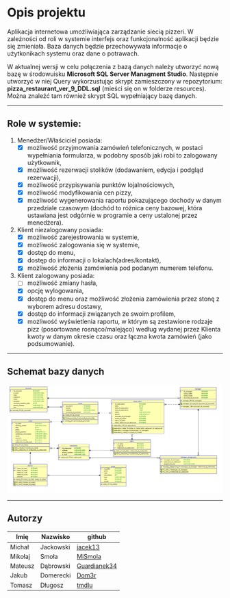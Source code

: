 # **Opis projektu**

Aplikacja internetowa umożliwiająca zarządzanie siecią pizzeri. W zależności od roli w systemie interfejs oraz funkcjonalność aplikacji będzie się zmieniała. Baza danych będzie przechowywała informacje o użytkonikach systemu oraz dane o potrawach.

W aktualnej wersji w celu połączenia z bazą danych należy utworzyć nową bazę w środowuisku **Microsoft SQL Server Managment Studio**. Następnie utworzyć w niej Query wykorzustując skrypt zamieszczony w repozytorium: **pizza_restaurant_ver_9_DDL.sql** (mieści się on w folderze resources).
Można znaleźć tam również skrypt SQL wypełniający bazę danych.

---

## **Role w systemie:**
1. Menedżer/Właściciel posiada: 
   - [X] możliwość przyjmowania zamówień telefonicznych, w postaci wypełniania formularza, w podobny sposób jaki robi to zalogowany użytkownik,
   - [X] możliwość rezerwacji stolików (dodawaniem, edycja i podgląd rezerwacji),
   - [X] możliwość przypisywania punktów lojalnościowych, 
   - [X] możliwość modyfikowania cen pizzy,
   - [X] możliwość wygenerowania raportu pokazującego dochody w danym przedziale czasowym (dochód to różnica ceny bazowej, która ustawiana jest odgórnie w programie a ceny ustalonej przez menedżera).
2. Klient niezalogowany posiada:
   - [X] możliwość zarejestrowania w systemie,
   - [X] możliwość zalogowania się w systemie,
   - [X] dostęp do menu,
   - [X] dostęp do informacji o lokalach(adres/kontakt),
   - [X] możliwość złożenia zamówienia pod podanym numerem telefonu.
3. Klient zalogowany posiada:
   - [ ] możliwość zmiany hasła,
   - [X] opcję wylogowania,
   - [X] dostęp do menu oraz możliwość złożenia zamówienia przez stonę z wyborem adresu dostawy,
   - [X] dostęp do informacji związanych ze swoim profilem,
   - [X] możliwość wyświetlenia raportu, w którym są zestawione rodzaje pizz (posortowane rosnąco/malejąco) według wydanej przez Klienta kwoty w danym okresie czasu oraz łączna kwota zamówień (jako podsumowanie).

---

## **Schemat bazy danych**
![](resources/Relacyjny_ver_9.PNG)

---

## **Autorzy**
| Imię | Nazwisko|github|
|------|---------|----|
|Michał|Jackowski|[jacek13](https://github.com/jacek13)|
|Mikołaj|Smoła|[MiSmola](https://github.com/MiSmola)|
|Mateusz|Dąbrowski|[Guardianek34](https://github.com/Guardianek34)|
|Jakub|Domerecki|[Dom3r](https://github.com/Dom3r)|
|Tomasz|Długosz|[tmdlu](https://github.com/tmdlu)|
